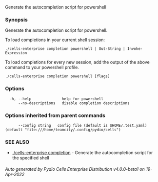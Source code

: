 Generate the autocompletion script for powershell

### Synopsis

Generate the autocompletion script for powershell.

To load completions in your current shell session:

	./cells-enterprise completion powershell | Out-String | Invoke-Expression

To load completions for every new session, add the output of the above command
to your powershell profile.


```
./cells-enterprise completion powershell [flags]
```

### Options

```
  -h, --help              help for powershell
      --no-descriptions   disable completion descriptions
```

### Options inherited from parent commands

```
      --config string   config file (default is $HOME/.test.yaml) (default "file:///home/teamcity/.config/pydio/cells")
```

### SEE ALSO

* [./cells-enterprise completion](./cells-enterprise-completion)	 - Generate the autocompletion script for the specified shell

###### Auto generated by Pydio Cells Enterprise Distribution v4.0.0-beta1 on 19-Apr-2022
